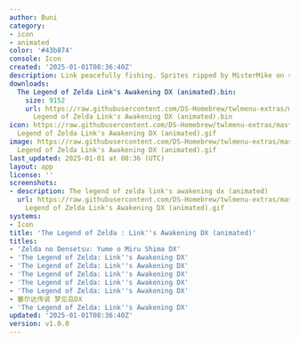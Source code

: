 ```yaml
---
author: Buni
category:
- icon
- animated
color: '#43b874'
console: Icon
created: '2025-01-01T08:36:40Z'
description: Link peacefully fishing. Sprites ripped by MisterMike on spriter's resource
downloads:
  The Legend of Zelda Link's Awakening DX (animated).bin:
    size: 9152
    url: https://raw.githubusercontent.com/DS-Homebrew/twlmenu-extras/master/_nds/TWiLightMenu/icons/The
      Legend of Zelda Link's Awakening DX (animated).bin
icon: https://raw.githubusercontent.com/DS-Homebrew/twlmenu-extras/master/_nds/TWiLightMenu/icons/gif/The
  Legend of Zelda Link's Awakening DX (animated).gif
image: https://raw.githubusercontent.com/DS-Homebrew/twlmenu-extras/master/_nds/TWiLightMenu/icons/gif/The
  Legend of Zelda Link's Awakening DX (animated).gif
last_updated: 2025-01-01 at 08:36 (UTC)
layout: app
license: ''
screenshots:
- description: The legend of zelda link's awakening dx (animated)
  url: https://raw.githubusercontent.com/DS-Homebrew/twlmenu-extras/master/_nds/TWiLightMenu/icons/gif/The
    Legend of Zelda Link's Awakening DX (animated).gif
systems:
- Icon
title: 'The Legend of Zelda : Link''s Awakening DX (animated)'
titles:
- 'Zelda no Densetsu: Yume o Miru Shima DX'
- 'The Legend of Zelda: Link''s Awakening DX'
- 'The Legend of Zelda: Link''s Awakening DX'
- 'The Legend of Zelda: Link''s Awakening DX'
- 'The Legend of Zelda: Link''s Awakening DX'
- 'The Legend of Zelda: Link''s Awakening DX'
- 塞尔达传说 梦见岛DX
- 'The Legend of Zelda: Link''s Awakening DX'
updated: '2025-01-01T08:36:40Z'
version: v1.0.0
---
```

